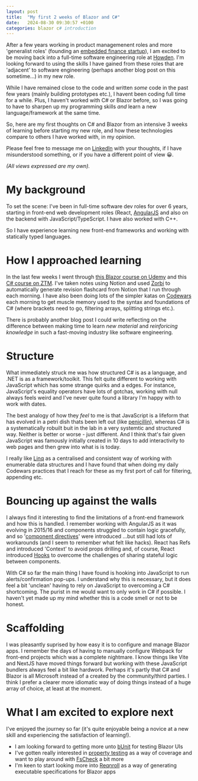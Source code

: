 ```yaml
---
layout: post
title:  "My first 2 weeks of Blazor and C#"
date:   2024-08-30 09:30:57 +0100
categories: blazor c# introduction
---
```


After a few years working in product managemenent roles and more 'generalist roles' (founding an [embedded finance startup](https://www.sync-savings.com/)), I am excited to be moving back into a full-time software engineering role at [Howden](https://www.howdeninsurance.co.uk/?bridging=off&int=2123&keyword=howden%20insurance&gclid=Cj0KCQjw28W2BhC7ARIsAPerrcITIywhGDjjxvcSGicSRtryxuikt4B_o7A3Ymztfsm3566uwokdpM4aAnmOEALw_wcB). I'm looking forward to using the skills I have gained from these roles that are 'adjacent' to software engineering (perhaps another blog post on this sometime...) in my new role.

While I have remained close to the code and written *some* code in the past few years (mainly building prototypes etc.), I havent been coding full time for a while. Plus, I haven't worked with C# or Blazor before, so I was going to have to sharpen up my programming skills *and* learn a new language/framework at the same time. 

So, here are my first thoughts on C# and Blazor from an intensive 3 weeks of learning before starting my new role, and how these technologies compare to others I have worked with, in my opinion.

Please feel free to message me on [LinkedIn](https://www.linkedin.com/in/sam-ollason-1b404593/) with your thoughts, if I have misunderstood something, or if you have a different point of view 😀.

*(All views expressed are my own).*

# My background

To set the scene: I've been in full-time software dev roles for over 6 years, starting in front-end web development roles (React, [AngularJS](https://angularjs.org/) and also on the backend with JavaScript/TypeScript. I have also worked with C++.

So I have experience learning new front-end frameworks and working with statically typed languages.

# How I approached learning 

In the last few weeks I went through [this Blazor course on Udemy](https://www.udemy.com/course/blazor-deep-dive-from-beginner-to-advanced/learn/lecture/42460350#overview) and this [C# course on ZTM](https://academy.zerotomastery.io/courses/enrolled/2025735). I've taken notes using Notion and used [Zorbi](https://zorbi.com/) to automatically generate revision flashcard from Notion that I run through each morning. I have also been doing lots of the simpler katas on [Codewars](https://www.codewars.com/dashboard) each morning to get muscle memory used to the syntax and foundations of C# (where brackets need to go, filtering arrays, splitting strings etc.).

There is probably another blog post I could write reflecting on the difference between making time to learn *new material* and *reinforicing knowledge* in such a fast-moving industry like software engineering.

# Structure

What immediately struck me was how structured C# is as a language, and .NET is as a framework/toolkit. This felt quite different to working with JavaScript which has some strange quirks and a edges. For instance, JavaScript's equality operators have lots of gotchas, working with null always feels weird and I've never quite found a library I'm happy with to work with dates.

The best analogy of how they *feel* to me is that JavaScript is a lifeform that has evolved in a petri dish thats been left out (like [penicillin](https://www.acs.org/education/whatischemistry/landmarks/flemingpenicillin.html#:~:text=In%201928%2C%20at%20St.%20Mary's,number%20of%20deaths%20from%20infection.)), whereas C# is a systematically robuilt buit in the lab in a very systemtic and structured way. Neither is better or worse - just different. And I think that's fair given JavaScript was famously initially created in 10 days to add interactivity to web pages and then grew into what is is today.

I really like [Linq](https://learn.microsoft.com/en-us/dotnet/csharp/linq/) as a centralised and consistent way of working with enumerable data structures and I have found that when doing my daily Codewars practices that I reach for these as my first port of call for filtering, appending etc.

# Bouncing up against the walls

I always find it interesting to find the limitations of a front-end framework and how this is handled. I remember working with AngularJS as it was evolving in 2015/16 and components struggled to contain logic gracefully, and so '[component directives](https://dev.to/omnoms/angularjs-component-directives-306)' were introduced ...but still had lots of workarounds (and I seem to remember what felt like hacks). React has Refs and introduced 'Context' to avoid props drilling and, of course, React introduced [Hooks](https://react.dev/reference/react/hooks) to overcome the challenges of sharing stateful logic between components.

With C# so far the main thing I have found is hooking into JavaScript to run alerts/confirmation pop-ups. I understand why this is necessary, but it does feel a bit 'unclean' having to rely on JavaScript to overcoming a C# shortcoming. The purist in me would want to only work in C# if possible. I haven't yet made up my mind whether this is a code smell or not to be honest.

# Scaffolding

I was pleasantly suprised by how easy it is to configure and manage Blazor apps. I remember the days of having to manually configure Webpack for front-end projects which was a complete nightmare. I know things like Vite and NextJS have moved things forward but working with these JavaScript bundlers always feel a bit like hardwork. Perhaps it's partly that C# and Blazor is all Microsoft instead of a created by the community/third parties. I think I prefer a clearer more idiomatic way of doing things instead of a huge array of choice, at least at the moment.

# What I am excited to explore next

I've enjoyed the journey so far (it's quite enjoyable being a novice at a new skill and experiencing the satisfaction of learning!).

* I am looking forward to getting more unto [bUnit](https://bunit.dev/) for testing Blazor UIs
* I've gotten really interested in [property testing](https://craftbettersoftware.com/p/how-i-write-1000s-tests-with-little) as a way of coverage and want to play around with [FsCheck](https://www.production-ready.de/2023/06/10/property-based-testing-in-csharp-en.html) a bit more
* I'm keen to start looking more into [Reqnroll](https://docs.reqnroll.net/latest/quickstart/index.html) as a way of generating executable specifications for Blazor apps
